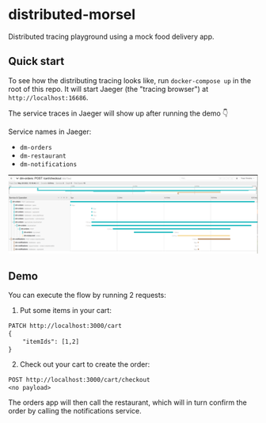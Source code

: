 # distributed-morsel
Distributed tracing playground using a mock food delivery app.

## Quick start
To see how the distributing tracing looks like, run `docker-compose up` in the root of this repo. It will start Jaeger (the "tracing browser") at `http://localhost:16686`.

The service traces in Jaeger will show up after running the demo 👇

Service names in Jaeger:
- `dm-orders`
- `dm-restaurant`
- `dm-notifications`

![image](jaegerScreenshot.png)

## Demo

You can execute the flow by running 2 requests:
1. Put some items in your cart:
```
PATCH http://localhost:3000/cart
{
    "itemIds": [1,2]
}
```
2. Check out your cart to create the order:
```
POST http://localhost:3000/cart/checkout
<no payload>
```

The orders app will then call the restaurant, which will in turn confirm the order by calling the notifications service.
